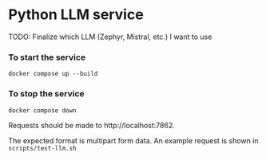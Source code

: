# Python LLM service

TODO: Finalize which LLM (Zephyr, Mistral, etc.) I want to use


### To start the service

```shell
docker compose up --build
```

### To stop the service

```shell
docker compose down
```

Requests should be made to http://localhost:7862.

The expected format is multipart form data.
An example request is shown in `scripts/test-llm.sh`
